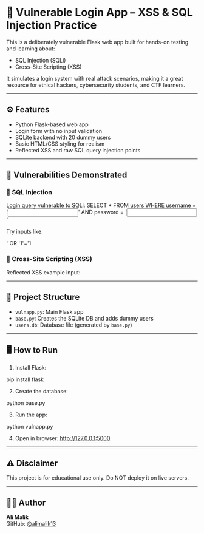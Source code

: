 # 🔐 Vulnerable Login App – XSS & SQL Injection Practice

This is a deliberately vulnerable Flask web app built for hands-on testing and learning about:

- SQL Injection (SQLi)
- Cross-Site Scripting (XSS)

It simulates a login system with real attack scenarios, making it a great resource for ethical hackers, cybersecurity students, and CTF learners.

---

## ⚙️ Features

- Python Flask-based web app
- Login form with no input validation
- SQLite backend with 20 dummy users
- Basic HTML/CSS styling for realism
- Reflected XSS and raw SQL query injection points

---

## 🚨 Vulnerabilities Demonstrated

### 🔸 SQL Injection

Login query vulnerable to SQLi:
SELECT * FROM users WHERE username = '<input>' AND password = '<input>'

Try inputs like:

' OR '1'='1

### 🔸 Cross-Site Scripting (XSS)

Reflected XSS example input:

<script>alert('XSS!')</script>

---

## 📂 Project Structure

- `vulnapp.py`: Main Flask app
- `base.py`: Creates the SQLite DB and adds dummy users
- `users.db`: Database file (generated by `base.py`)

---

## 🖥️ How to Run

1. Install Flask:

pip install flask

2. Create the database:

python base.py

3. Run the app:

python vulnapp.py


4. Open in browser: http://127.0.0.1:5000

---

## ⚠️ Disclaimer

This project is for educational use only. Do NOT deploy it on live servers.

---

## 👨‍💻 Author

**Ali Malik**  
GitHub: [@alimalik13](https://github.com/alimalik13)

